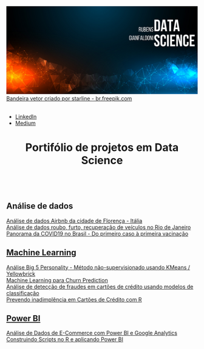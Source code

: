 <img src="banner github.png">
<a href='https://br.freepik.com/vetores/bandeira'>Bandeira vetor criado por starline - br.freepik.com</a>
<br>
<br>


* [LinkedIn](https://www.linkedin.com/in/rubensgianfaldoni/)
* [Medium](https://medium.com/@gianfaldoni)


<h1 align='center'>Portifólio de projetos em Data Science</p> <br>

## Análise de dados

<a href='https://bit.ly/32iAZXz'>Análise de dados Airbnb da cidade de Florença - Itália <br>
<a href='https://bit.ly/3pVs48t'>Análise de dados roubo, furto, recuperação de veículos no Rio de Janeiro <br>
<a href='https://bit.ly/3dyJ4gY'>Panorama da COVID19 no Brasil - Do primeiro caso à primeira vacinação <br>

## Machine Learning

<a href='https://bit.ly/3gNOyqq'>Análise Big 5 Personality - Método não-supervisionado usando KMeans / Yellowbrick <br>
<a href='https://bit.ly/3cb0pvC'>Machine Learning para Churn Prediction <br>
<a href='https://bit.ly/3g7fLST'>Análise de detecção de fraudes em cartões de crédito usando modelos de classificação <br>
<a href='https://github.com/1rubenito/data_science/blob/main/Mini-Projeto4.R'>Prevendo inadimplência em Cartões de Crédito com R <br> 

  
## Power BI
<a href='https://github.com/1rubenito/powerbi_analysis/tree/mini2'>Análise de Dados de E-Commerce com Power BI e Google Analytics <br>
<a href='https://github.com/1rubenito/powerbi_analysis/tree/main'>Construindo Scripts no R e aplicando Power BI <br>
